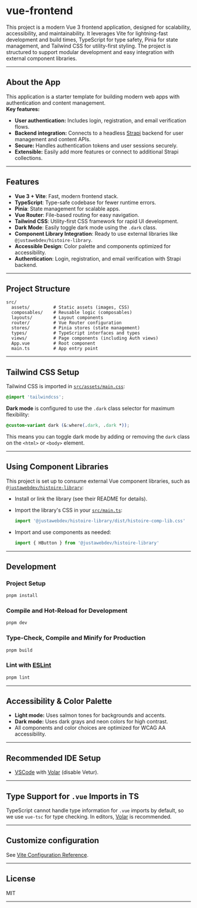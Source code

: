 # vue-frontend

This project is a modern Vue 3 frontend application, designed for scalability, accessibility, and maintainability. It leverages Vite for lightning-fast development and build times, TypeScript for type safety, Pinia for state management, and Tailwind CSS for utility-first styling. The project is structured to support modular development and easy integration with external component libraries.

---

## About the App

This application is a starter template for building modern web apps with authentication and content management.  
**Key features:**
- **User authentication:** Includes login, registration, and email verification flows.
- **Backend integration:** Connects to a headless [Strapi](https://strapi.io/) backend for user management and content APIs.
- **Secure:** Handles authentication tokens and user sessions securely.
- **Extensible:** Easily add more features or connect to additional Strapi collections.

---

## Features

- **Vue 3 + Vite**: Fast, modern frontend stack.
- **TypeScript**: Type-safe codebase for fewer runtime errors.
- **Pinia**: State management for scalable apps.
- **Vue Router**: File-based routing for easy navigation.
- **Tailwind CSS**: Utility-first CSS framework for rapid UI development.
- **Dark Mode**: Easily toggle dark mode using the `.dark` class.
- **Component Library Integration**: Ready to use external libraries like `@justawebdev/histoire-library`.
- **Accessible Design**: Color palette and components optimized for accessibility.
- **Authentication**: Login, registration, and email verification with Strapi backend.

---

## Project Structure

```
src/
  assets/         # Static assets (images, CSS)
  composables/    # Reusable logic (composables)
  layouts/        # Layout components
  router/         # Vue Router configuration
  stores/         # Pinia stores (state management)
  types/          # TypeScript interfaces and types
  views/          # Page components (including Auth views)
  App.vue         # Root component
  main.ts         # App entry point
```

---

## Tailwind CSS Setup

Tailwind CSS is imported in [`src/assets/main.css`](src/assets/main.css):

```css
@import 'tailwindcss';
```

**Dark mode** is configured to use the `.dark` class selector for maximum flexibility:

```css
@custom-variant dark (&:where(.dark, .dark *));
```

This means you can toggle dark mode by adding or removing the `dark` class on the `<html>` or `<body>` element.

---

## Using Component Libraries

This project is set up to consume external Vue component libraries, such as [`@justawebdev/histoire-library`](https://github.com/justaweb-dev/histoire-library):

- Install or link the library (see their README for details).
- Import the library's CSS in your [`src/main.ts`](src/main.ts):

  ```ts
  import '@justawebdev/histoire-library/dist/histoire-comp-lib.css'
  ```

- Import and use components as needed:

  ```ts
  import { HButton } from '@justawebdev/histoire-library'
  ```

---

## Development

### Project Setup

```bash
pnpm install
```

### Compile and Hot-Reload for Development

```bash
pnpm dev
```

### Type-Check, Compile and Minify for Production

```bash
pnpm build
```

### Lint with [ESLint](https://eslint.org/)

```bash
pnpm lint
```

---

## Accessibility & Color Palette

- **Light mode:** Uses salmon tones for backgrounds and accents.
- **Dark mode:** Uses dark grays and neon colors for high contrast.
- All components and color choices are optimized for WCAG AA accessibility.

---

## Recommended IDE Setup

- [VSCode](https://code.visualstudio.com/) with [Volar](https://marketplace.visualstudio.com/items?itemName=Vue.volar) (disable Vetur).

---

## Type Support for `.vue` Imports in TS

TypeScript cannot handle type information for `.vue` imports by default, so we use `vue-tsc` for type checking. In editors, [Volar](https://marketplace.visualstudio.com/items?itemName=Vue.volar) is recommended.

---

## Customize configuration

See [Vite Configuration Reference](https://vite.dev/config/).

---

## License

MIT

---